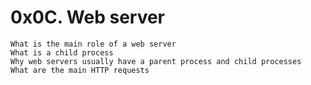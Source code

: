 # 0x0C. Web server

    What is the main role of a web server
    What is a child process
    Why web servers usually have a parent process and child processes
    What are the main HTTP requests
